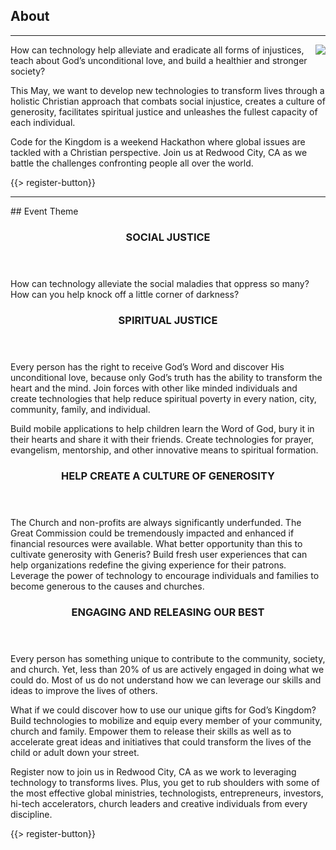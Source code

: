 ## <i class="icon fa-book"></i> About
---
<img src="{{assets}}/images/child.png" style="float:right"/>
How can technology help alleviate and eradicate all forms of injustices, teach about God’s unconditional love, and build a healthier and stronger society?

This May, we want to develop new technologies to transform lives through a holistic Christian approach that combats social injustice, creates a culture of generosity, facilitates spiritual justice and unleashes the fullest capacity of each individual.

Code for the Kingdom is a weekend Hackathon where global issues are tackled with a Christian perspective. Join us at Redwood City, CA as we battle the challenges confronting people all over the world.

{{> register-button}}
<hr/>
## Event Theme
<div class="smaller-paragraphs">
  <div class="row">
    <div class="6u">
      <section>
        <span class="icon feature fa-gavel"></span>
        <header>
          <h3>SOCIAL JUSTICE</h3>
        </header>
        <p>
How can technology alleviate the social maladies that oppress so many? How can you help knock off a little corner of darkness?
      </section>
    </div>
    <div class="6u">
      <section>
        <span class="icon feature fa-bolt"></span>
        <header>
          <h3>SPIRITUAL JUSTICE</h3>
        </header>
        <p>Every person has the right to receive God’s Word and discover His unconditional love, because only God’s truth has the ability to transform the heart and the mind. Join forces with other like minded individuals and create technologies that help reduce spiritual poverty in every nation, city, community, family, and individual.

Build mobile applications to help children learn the Word of God, bury it in their hearts and share it with their friends. Create technologies for prayer, evangelism, mentorship, and other innovative means to spiritual formation.
      </section>
    </div>
  </div>
  <div class="row">
    <div class="6u">
      <section>
        <span class="icon feature fa-gift"></span>
        <header>
          <h3>HELP CREATE A CULTURE OF GENEROSITY</h3>
        </header>
        <p>The Church and non-profits are always significantly underfunded. The Great Commission could be tremendously impacted and enhanced if financial resources were available. What better opportunity than this to cultivate generosity with Generis? Build fresh user experiences that can help organizations redefine the giving experience for their patrons.  Leverage the power of technology to encourage individuals and families to become generous to the causes and churches.
      </section>
    </div>
    <div class="6u">
      <section>
        <span class="icon feature fa-fighter-jet"></span>
        <header>
          <h3>ENGAGING AND RELEASING OUR BEST</h3>
        </header>
        <p>Every person has something unique to contribute to the community, society, and church. Yet, less than 20% of us are actively engaged in doing what we could do. Most of us do not understand how we can leverage our skills and ideas to improve the lives of others.

What if we could discover how to use our unique gifts for God’s Kingdom? Build technologies to mobilize and equip every member of your community, church and family. Empower them to release their skills as well as to accelerate great ideas and initiatives that could transform the lives of the child or adult down your street.</p></section>
    </div>
  </div>
</div>
<p>Register now to join us in Redwood City, CA as we work to leveraging technology to transforms lives. Plus, you get to rub shoulders with some of the most effective global ministries, technologists, entrepreneurs, investors, hi-tech accelerators, church leaders and creative individuals from every discipline.</p>
{{> register-button}}

